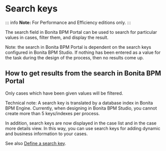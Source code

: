 # Search keys

::: info
**Note:** For Performance and Efficiency editions only.
:::

The search field in Bonita BPM Portal can be used to search for particular values in cases, filter them, and display the result.

Note: the search in Bonita BPM Portal is dependent on the search keys configured in Bonita BPM Studio. If nothing has been entered as a value for the task during the design of the process, then no results come up.

## How to get results from the search in Bonita BPM Portal

Only cases which have been given values will be filtered.

Technical note: A search key is translated by a database index in Bonita BPM Engine. Currently, when designing in Bonita BPM Studio, you cannot create more than 5 keys/indexes per process.

In addition, search keys are now displayed in the case list and in the case more details view. In this way, you can use search keys for adding dynamic and business information to your cases.

See also [Define a search key](define-a-search-index.md).
